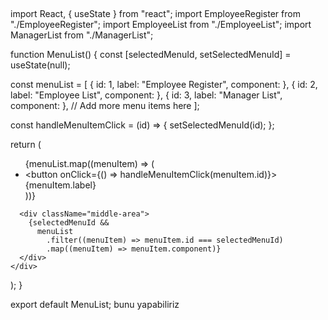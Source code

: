 ##
import React, { useState } from "react";
import EmployeeRegister from "./EmployeeRegister";
import EmployeeList from "./EmployeeList";
import ManagerList from "./ManagerList";

function MenuList() {
  const [selectedMenuId, setSelectedMenuId] = useState(null);

  const menuList = [
    { id: 1, label: "Employee Register", component: <EmployeeRegister /> },
    { id: 2, label: "Employee List", component: <EmployeeList /> },
    { id: 3, label: "Manager List", component: <ManagerList /> },
    // Add more menu items here
  ];

  const handleMenuItemClick = (id) => {
    setSelectedMenuId(id);
  };

  return (
    <div className="menu-container">
      <ul className="menu-list">
        {menuList.map((menuItem) => (
          <li key={menuItem.id}>
            <button onClick={() => handleMenuItemClick(menuItem.id)}>
              {menuItem.label}
            </button>
          </li>
        ))}
      </ul>

      <div className="middle-area">
        {selectedMenuId &&
          menuList
            .filter((menuItem) => menuItem.id === selectedMenuId)
            .map((menuItem) => menuItem.component)}
      </div>
    </div>
  );
}

export default MenuList;
 bunu yapabiliriz